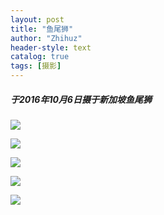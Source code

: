 ```yaml
---
layout: post
title: "鱼尾狮"
author: "Zhihuz"
header-style: text
catalog: true
tags: [摄影]
---
```


##### 于2016年10月6日摄于新加坡鱼尾狮

![](https://s2.loli.net/2023/10/26/MEUDLYyiKVSRvbw.jpg)

![](https://s2.loli.net/2023/10/26/lKuwtZHP4nqx57p.jpg)

![](https://s2.loli.net/2023/10/26/nTD19Q7gbacJkfl.jpg)

![](https://s2.loli.net/2023/10/26/Khkyje9ZWQGIwav.jpg)

![](https://s2.loli.net/2023/10/26/ADaFohgHeVt8SRf.jpg)

